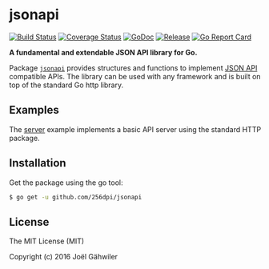 # jsonapi

[![Build Status](https://travis-ci.org/256dpi/jsonapi.svg?branch=master)](https://travis-ci.org/256dpi/jsonapi)
[![Coverage Status](https://coveralls.io/repos/github/256dpi/jsonapi/badge.svg?branch=master)](https://coveralls.io/github/256dpi/jsonapi?branch=master)
[![GoDoc](https://godoc.org/github.com/256dpi/jsonapi?status.svg)](http://godoc.org/github.com/256dpi/jsonapi)
[![Release](https://img.shields.io/github/release/256dpi/jsonapi.svg)](https://github.com/256dpi/jsonapi/releases)
[![Go Report Card](https://goreportcard.com/badge/github.com/256dpi/jsonapi)](http://goreportcard.com/report/256dpi/jsonapi)

**A fundamental and extendable JSON API library for Go.**

Package [`jsonapi`](http://godoc.org/github.com/256dpi/jsonapi) provides structures and functions to implement [JSON API](http://jsonapi.org) compatible APIs. The library can be used with any framework and is built on top of the standard Go http library.


## Examples

The [server](https://github.com/256dpi/jsonapi/blob/master/examples/main.go) example implements a basic API server using the standard HTTP package.

## Installation

Get the package using the go tool:

```bash
$ go get -u github.com/256dpi/jsonapi
```

## License

The MIT License (MIT)

Copyright (c) 2016 Joël Gähwiler
